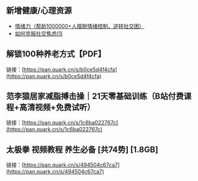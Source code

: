 ## 新增健康/心理资源
- [情绪力（帮助1000000+人摆脱情绪控制，逆转社交困）](https://pan.quark.cn/s/41ce7a0f1c1c)
- [如何克服社交焦虑(1)](https://pan.quark.cn/s/905991acfa60)

## 解锁100种养老方式【PDF】
链接：[https://pan.quark.cn/s/b0ce5d4f4cfa](https://pan.quark.cn/s/b0ce5d4f4cfa)

## 范李猿居家减脂搏击操｜21天零基础训练（B站付费课程+高清视频+免费试听）
链接：[https://pan.quark.cn/s/1c6ba022767c](https://pan.quark.cn/s/1c6ba022767c)

## 太极拳 视频教程 养生必备 [共74势] [1.8GB]
链接：[https://pan.quark.cn/s/494504c67ca7](https://pan.quark.cn/s/494504c67ca7)
